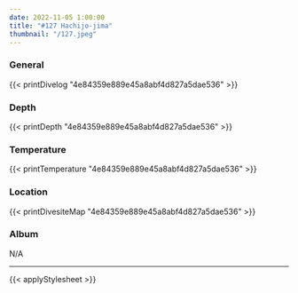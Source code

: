 ```yaml
---
date: 2022-11-05 1:00:00
title: "#127 Hachijo-jima"
thumbnail: "/127.jpeg"
---
```


### General

{{< printDivelog "4e84359e889e45a8abf4d827a5dae536" >}}

### Depth

{{< printDepth "4e84359e889e45a8abf4d827a5dae536" >}}

### Temperature

{{< printTemperature "4e84359e889e45a8abf4d827a5dae536" >}}

### Location

{{< printDivesiteMap "4e84359e889e45a8abf4d827a5dae536" >}}

### Album

N/A

---

{{< applyStylesheet >}}

